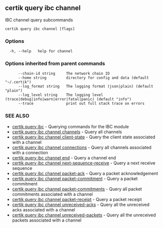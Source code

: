 ## certik query ibc channel

IBC channel query subcommands

```
certik query ibc channel [flags]
```

### Options

```
  -h, --help   help for channel
```

### Options inherited from parent commands

```
      --chain-id string     The network chain ID
      --home string         directory for config and data (default "~/.certik")
      --log_format string   The logging format (json|plain) (default "plain")
      --log_level string    The logging level (trace|debug|info|warn|error|fatal|panic) (default "info")
      --trace               print out full stack trace on errors
```

### SEE ALSO

* [certik query ibc](certik_query_ibc.md)	 - Querying commands for the IBC module
* [certik query ibc channel channels](certik_query_ibc_channel_channels.md)	 - Query all channels
* [certik query ibc channel client-state](certik_query_ibc_channel_client-state.md)	 - Query the client state associated with a channel
* [certik query ibc channel connections](certik_query_ibc_channel_connections.md)	 - Query all channels associated with a connection
* [certik query ibc channel end](certik_query_ibc_channel_end.md)	 - Query a channel end
* [certik query ibc channel next-sequence-receive](certik_query_ibc_channel_next-sequence-receive.md)	 - Query a next receive sequence
* [certik query ibc channel packet-ack](certik_query_ibc_channel_packet-ack.md)	 - Query a packet acknowledgement
* [certik query ibc channel packet-commitment](certik_query_ibc_channel_packet-commitment.md)	 - Query a packet commitment
* [certik query ibc channel packet-commitments](certik_query_ibc_channel_packet-commitments.md)	 - Query all packet commitments associated with a channel
* [certik query ibc channel packet-receipt](certik_query_ibc_channel_packet-receipt.md)	 - Query a packet receipt
* [certik query ibc channel unreceived-acks](certik_query_ibc_channel_unreceived-acks.md)	 - Query all the unreceived acks associated with a channel
* [certik query ibc channel unreceived-packets](certik_query_ibc_channel_unreceived-packets.md)	 - Query all the unreceived packets associated with a channel


